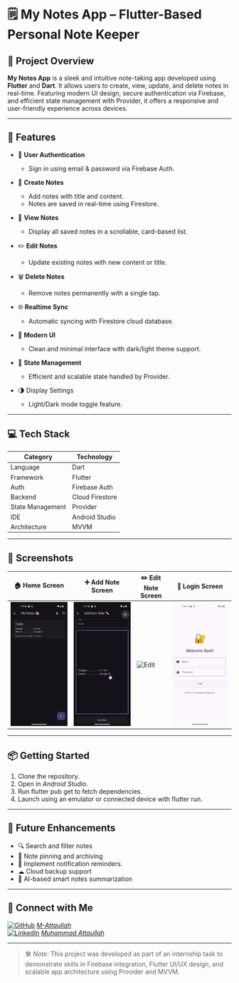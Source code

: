 # 🗒️ My Notes App – Flutter-Based Personal Note Keeper

## 🚀 Project Overview

**My Notes App** is a sleek and intuitive note-taking app developed using **Flutter** and **Dart**. It allows users to create, view, update, and delete notes in real-time. Featuring modern UI design, secure authentication via Firebase, and efficient state management with Provider, it offers a responsive and user-friendly experience across devices.

---

## 🌟 Features

- 🔐 **User Authentication**
  - Sign in using email & password via Firebase Auth.

- 📝 **Create Notes**
  - Add notes with title and content.
  - Notes are saved in real-time using Firestore.

- 📃 **View Notes**
  - Display all saved notes in a scrollable, card-based list.

- ✏️ **Edit Notes**
  - Update existing notes with new content or title.

- 🗑️ **Delete Notes**
  - Remove notes permanently with a single tap.

- 🌐 **Realtime Sync**
  - Automatic syncing with Firestore cloud database.

- 🎨 **Modern UI**
  - Clean and minimal interface with dark/light theme support.

- 🧠 **State Management**
  - Efficient and scalable state handled by Provider.

- 🌗 Display Settings
  - Light/Dark mode toggle feature.

---

## 💻 Tech Stack

| Category         | Technology        |
|------------------|-------------------|
| Language         | Dart              |
| Framework        | Flutter           |
| Auth             | Firebase Auth     |
| Backend          | Cloud Firestore   |
| State Management | Provider          |
| IDE              | Android Studio    |
| Architecture     | MVVM              |

---

## 📸 Screenshots

| 🏠 Home Screen | ➕ Add Note Screen | ✏️ Edit Note Screen | 🔐 Login Screen |
|----------------|-------------------|---------------------|----------------|
| ![Home](screenshots/home.png) | ![Add](screenshots/add_note.png) | ![Edit](screenshots/edit_note.png) | ![Login](screenshots/login.png) |

---

## 📦 Getting Started

1. Clone the repository.
2. Open in *Android Studio*.
3. Run flutter pub get to fetch dependencies.
4. Launch using an emulator or connected device with flutter run.

---

## 🔮 Future Enhancements

- 🔍 Search and filter notes
- 📌 Note pinning and archiving
- 🔔 Implement notification reminders.
- ☁ Cloud backup support
- 🧠 AI-based smart notes summarization

---

## 🤝 Connect with Me

[![GitHub](https://img.shields.io/badge/GitHub-000?logo=github&logoColor=white)](https://github.com/M-Attaullah) [*M-Attaullah*](https://github.com/M-Attaullah)  
[![LinkedIn](https://img.shields.io/badge/LinkedIn-0077B5?logo=linkedin&logoColor=white)](https://www.linkedin.com/in/muhammad-attaullah-705764333/) [*Muhammad Attaullah*](https://www.linkedin.com/in/muhammad-attaullah-705764333/)

---

> 🛠️ *Note:*  This project was developed as part of an internship task to demonstrate skills in Firebase integration, Flutter UI/UX design, and scalable app architecture using Provider and MVVM.

